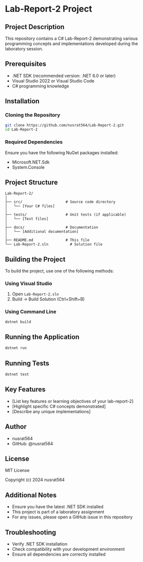 # Lab-Report-2 Project

## Project Description
This repository contains a C# Lab-Report-2 demonstrating various programming concepts and implementations developed during the laboratory session.

## Prerequisites
- .NET SDK (recommended version: .NET 6.0 or later)
- Visual Studio 2022 or Visual Studio Code
- C# programming knowledge

## Installation

### Cloning the Repository
```bash
git clone https://github.com/nusrat564/Lab-Report-2.git
cd Lab-Report-2
```

### Required Dependencies
Ensure you have the following NuGet packages installed:
- Microsoft.NET.Sdk
- System.Console

## Project Structure
```
Lab-Report-2/
│
├── src/                    # Source code directory
│   └── [Your C# files]
│
├── tests/                  # Unit tests (if applicable)
│   └── [Test files]
│
├── docs/                   # Documentation
│   └── [Additional documentation]
│
├── README.md               # This file
└── Lab-Report-2.sln          # Solution file
```

## Building the Project
To build the project, use one of the following methods:

### Using Visual Studio
1. Open `Lab-Report-2.sln`
2. Build → Build Solution (Ctrl+Shift+B)

### Using Command Line
```bash
dotnet build
```

## Running the Application
```bash
dotnet run
```

## Running Tests
```bash
dotnet test
```

## Key Features
- [List key features or learning objectives of your lab-report-2]
- [Highlight specific C# concepts demonstrated]
- [Describe any unique implementations]

## Author
- nusrat564
- GitHub: @nusrat564

## License
MIT License

Copyright (c) 2024 nusrat564

## Additional Notes
- Ensure you have the latest .NET SDK installed
- This project is part of a laboratory assignment
- For any issues, please open a GitHub issue in this repository

## Troubleshooting
- Verify .NET SDK installation
- Check compatibility with your development environment
- Ensure all dependencies are correctly installed
```
